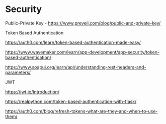 # Security

Public-Private Key - https://www.preveil.com/blog/public-and-private-key/

Token Based Authentication

https://auth0.com/learn/token-based-authentication-made-easy/

https://www.wavemaker.com/learn/app-development/app-security/token-based-authentication/

https://www.soapui.org/learn/api/understanding-rest-headers-and-parameters/

JWT

https://jwt.io/introduction/

https://realpython.com/token-based-authentication-with-flask/

https://auth0.com/blog/refresh-tokens-what-are-they-and-when-to-use-them/